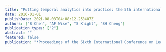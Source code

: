 ```yaml
---
title: "Putting temporal analytics into practice: the 5th international workshop on temporality in learning data"
date: 2016-01-01
publishDate: 2021-08-03T04:08:12.250407Z
authors: ["B Chen", "AF Wise", "S Knight", "BH Cheng"]
publication_types: ["2"]
abstract: ""
featured: false
publication: "*Proceedings of the Sixth International Conference on Learning Analytics …*"
---
```


